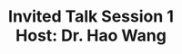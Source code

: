 ---
type: lecture
start_time: "09:30"
end_time: "10:20"
title: "Invited Talk Session 1 <br/> Host: Dr. Hao Wang"
presenter: 
description: "<b> Preparing data for LLM pre training and post training</b> <br/> by Santosh Borse | IBM <br /><b>TBD</b><br/> by Zengye Wang | Armistice Capital LLC"
---